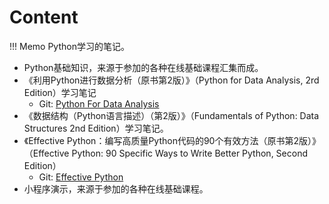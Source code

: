 # Content

!!! Memo
    Python学习的笔记。

- Python基础知识，来源于参加的各种在线基础课程汇集而成。
- 《利用Python进行数据分析（原书第2版）》（Python for Data Analysis, 2rd Edition）学习笔记
  - Git: [Python For Data Analysis](https://github.com/wesm/pydata-book)
- 《数据结构（Python语言描述）（第2版）》（Fundamentals of Python: Data Structures 2nd Edition）学习笔记。
- 《Effective Python：编写高质量Python代码的90个有效方法（原书第2版）》（Effective Python: 90 Specific Ways to Write Better Python, Second Edition）
  - Git: [Effective Python](https://github.com/bslatkin/effectivepython)
- 小程序演示，来源于参加的各种在线基础课程。
